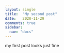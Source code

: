 ```yaml
---
layout: single
title:  "My second post"
date:   2020-11-29
comments: true
sidebar:
  nav: "docs"
---
```


my first post looks just fine

